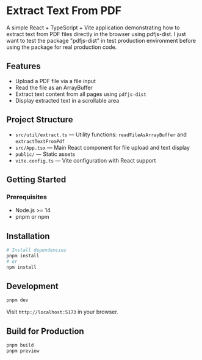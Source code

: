 # Extract Text From PDF

A simple React + TypeScript + Vite application demonstrating how to extract text from PDF files directly in the browser using pdfjs-dist.
I just want to test the package "pdfjs-dist" in test production environment before using the package for real production code.


## Features

- Upload a PDF file via a file input
- Read the file as an ArrayBuffer
- Extract text content from all pages using `pdfjs-dist`
- Display extracted text in a scrollable area

## Project Structure

- `src/util/extract.ts` — Utility functions: `readFileAsArrayBuffer` and `extractTextFromPdf`
- `src/App.tsx` — Main React component for file upload and text display
- `public/` — Static assets
- `vite.config.ts` — Vite configuration with React support

## Getting Started

### Prerequisites

- Node.js >= 14
- pnpm or npm

## Installation

```bash
# Install dependencies
pnpm install
# or
npm install
```

## Development

```bash
pnpm dev
```

Visit `http://localhost:5173` in your browser.

## Build for Production

```bash
pnpm build
pnpm preview
```
